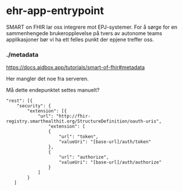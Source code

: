 # ehr-app-entrypoint
SMART on FHIR lar oss integrere mot EPJ-systemer. For å sørge for 
en sammenhengede brukeropplevelse på tvers av autonome teams 
applikasjoner bør vi ha ett felles punkt der epjene treffer oss.




### ./metadata

https://docs.aidbox.app/tutorials/smart-of-fhir#metadata

Her mangler det noe fra serveren.

Må dette endepunktet settes manuelt?

```
"rest": [{
    "security": {
        "extension": [{
            "url": "http://fhir-registry.smarthealthit.org/StructureDefinition/oauth-uris",
                "extension": [
                {
                    "url": "token",
                    "valueUri": "[base-url]/auth/token"
                },
                {
                    "url": "authorize",
                    "valueUri": "[base-url]/auth/authorize"
                }
            ]
        }
   ]
```
